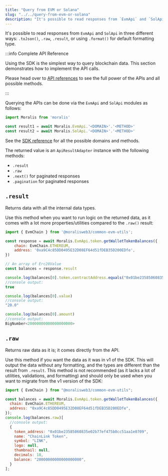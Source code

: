 ```yaml
---
title: "Query from EVM or Solana"
slug: "../../query-from-evm-or-solana"
description: "It's possible to read responses from `EvmApi` and `SolApi` in three different ways: `.toJson()`, `.raw`, `.result`, or using `.format()` for default formatting type."
---
```


It's possible to read responses from `EvmApi` and `SolApi` in three different ways: `.toJson()`, `.raw`, `.result`, or using `.format()` for default formatting type.

:::info Complete API Reference

Using the SDK is the simplest way to query blockchain data. This section demonstrates how to implement the API calls.

Please head over to [API references](/web3-data-api/evm/reference) to see the full power of the APIs and all possible methods.

:::

Querying the APIs can be done via the `EvmApi` and `SolApi` modules as follows:

```javascript
import Moralis from 'moralis'

const result1 = await Moralis.EvmApi.'<DOMAIN>'.'<METHOD>'
const result2 = await Moralis.SolApi.'<DOMAIN>'.'<METHOD>'
```

See the [SDK reference](page:sdk-reference) for all the possible domains and methods.

The returned value is an `ApiResultAdapter` instance with the following methods:

- `.result`
- `.raw`
- `.next()` for paginated responses
- `.pagination` for paginated responses

## `.result`

Returns data with all the internal data types.

Use this method when you want to run logic on the returned data, as it comes with a lot more properties/utilities compared to the `.raw()` result:

```javascript
import { EvmChain } from '@moralisweb3/common-evm-utils';

const response = await Moralis.EvmApi.token.getWalletTokenBalances({
  	chain: EvmChain.ETHEREUM,
    address: '0xa9C4c85DD0495E32D08EF64d51fDEB35D200EDfe',
})

// An array of Erc20Value
const balances = response.result

console.log(balances[0].token.contractAddress.equals("0x01be23585060835e02b77ef475b0cc51aa1e0709"))
//console output:
true

console.log(balances[0].value)
//console output:
"20.0"

console.log(balances[0].amount)
//console output:
BigNumber<20000000000000000000>
```

## `.raw`

Returns raw data as it is; it comes directly from the API.

Use this method if you want the data as it was in v1 of the SDK. This will output the data without any formatting, and the types are different than the result from `.result`. This method is not recommended (as it lacks a lot of utilities, validations, and formatting) and should only be used when you want to migrate from the v1 version of the SDK:

```javascript
import { EvmChain } from "@moralisweb3/common-evm-utils";

const balances = await Moralis.EvmApi.token.getWalletTokenBalances({
  chain: EvmChain.ETHEREUM,
  address: "0xa9C4c85DD0495E32D08EF64d51fDEB35D200EDfe",
});
console.log(balances.raw)[
  //console output:
  {
    token_address: "0x01be23585060835e02b77ef475b0cc51aa1e0709",
    name: "ChainLink Token",
    symbol: "LINK",
    logo: null,
    thumbnail: null,
    decimals: 18,
    balance: "20000000000000000000",
  }
];
```
